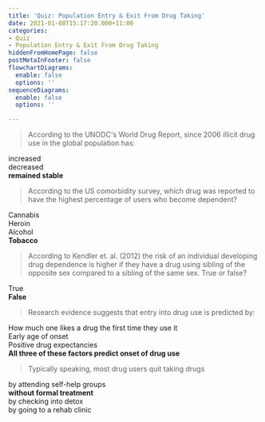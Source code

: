 ```yaml
---
title: 'Quiz: Population Entry & Exit From Drug Taking'
date: 2021-01-08T15:17:20.000+11:00
categories:
- Quiz
- Population Entry & Exit From Drug Taking
hiddenFromHomePage: false
postMetaInFooter: false
flowchartDiagrams:
  enable: false
  options: ''
sequenceDiagrams:
  enable: false
  options: ''

---
```

> According to the UNODC's World Drug Report, since 2006 illicit drug use in the global population has:

increased  
decreased  
**remained stable**

> According to the US comorbidity survey, which drug was reported to have the highest percentage of users who become dependent?

Cannabis  
Heroin  
Alcohol  
**Tobacco**

> According to Kendler et. al. (2012) the risk of an individual developing drug dependence is higher if they have a drug using sibling of the opposite sex compared to a sibling of the same sex. True or false?

True  
**False**

> Research evidence suggests that entry into drug use is predicted by:

How much one likes a drug the first time they use it  
Early age of onset  
Positive drug expectancies  
**All three of these factors predict onset of drug use**

> Typically speaking, most drug users quit taking drugs

by attending self-help groups  
**without formal treatment**  
by checking into detox  
by going to a rehab clinic